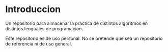# Introduccion

Un repositorio para almacenar la practica de distintos algoritmos en distintos lenguajes de programacion.

Este repositorio es de uso personal. No se pretende que sea un repositorio de referencia ni de uso general. 